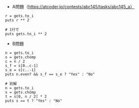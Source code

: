 - A問題（https://atcoder.jp/contests/abc145/tasks/abc145_a）

```
r = gets.to_i
puts r ** 2

# 1行で
puts gets.to_i ** 2
```

- B問題
```
n = gets.to_i
s = gets.chomp
c = n / 2
s_f = s[0..c-1]
s_e = s[c..-1]
puts n.even? && s_f == s_e ? "Yes" : "No"

# 別解
n = gets.to_i
s = gets.chomp
t = s[0, n / 2] * 2
puts s == t ? "Yes" : "No"
```
